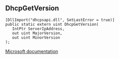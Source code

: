 ## DhcpGetVersion

```
[DllImport("dhcpsapi.dll", SetLastError = true)]
public static extern uint DhcpGetVersion(
   IntPtr ServerIpAddress,
   out uint MajorVersion,
   out uint MinorVersion
);
```

[Microsoft documentation](TODO)

